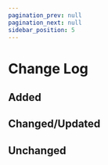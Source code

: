 ```yaml
---
pagination_prev: null
pagination_next: null
sidebar_position: 5
---
```


# Change Log

## Added

## Changed/Updated

## Unchanged
